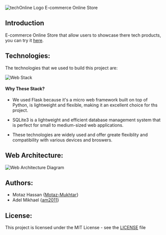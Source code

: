 ![techOnline Logo](https://github.com/Motaz-Mukhtar/techOnline/bolb/main/assets/techOnline_Logo.png)
E-commerce Online Store


## Introduction

E-commerce Online Store that allow users to showcase there tech products,
you can try it [here](http://web-01.alxweb-01.tech/home).

## Technologies:

The technologies that we used to build this project are:

![Web Stack](https://github.com/Motaz-Mukhtar/techOnline/bolb/main/assets/2023-4-13(0).png)


#### Why These Stack?

- We used Flask because it's a micro web framework built on top of Python, is lightweight and flexible, making it an excellent choice for ths project.

- SQLite3 is a lightweight and efficient database management system that is perfect for small to medium-sized web applications.

- These technologies are widely used and offer greate flexiblity and compatibility with various devices and broswers.

## Web Architecture:

![Web Architecture Diagram](https://github.com/Motaz-Mukhtar/techOnline/bolb/main/assets/2023-4-13(1).png)

## Authors:

- Motaz Hassan \{[Motaz-Mukhtar](https://github.com/Motaz-Mukhtar)\}
- Adel Mikhael \{[am2011](https://github.com/am2011)\}

## License:

This project is licensed under the MIT License - see the [LICENSE](./LICENSE) file
